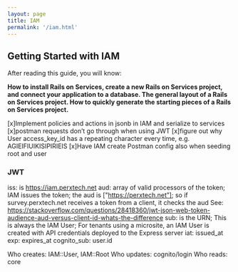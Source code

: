 ```yaml
---
layout: page
title: IAM
permalink: '/iam.html'
---
```

## Getting Started with IAM

After reading this guide, you will know:

<b>How to install Rails on Services, create a new Rails on Services project, and connect your application to a database.
The general layout of a Rails on Services project.
How to quickly generate the starting pieces of a Rails on Services project.</b>



[x]Implement policies and actions in jsonb in IAM and serialize to services
[x]postman requests don’t go through when using JWT
[x]figure out why User access_key_id has a repeating character every time, e.g. AGIEIFIUIKISIPIRIEIS
[x]Have IAM create Postman config also when seeding root and user



### JWT

iss: is https://iam.perxtech.net
aud: array of valid processors of the token; IAM issues the token; the aud is ["https://perxtech.net”]; so if survey.perxtech.net receives a token from a client, it checks the aud
See: https://stackoverflow.com/questions/28418360/jwt-json-web-token-audience-aud-versus-client-id-whats-the-difference
sub: is the URN; This is always the IAM User; For tenants using a microsite, an IAM User is created with API credentials deployed to the Express server
iat: issued_at
exp: expires_at
cognito_sub: user.id

Who creates: IAM::User, IAM::Root
Who updates: cognito/login
Who reads: core    
